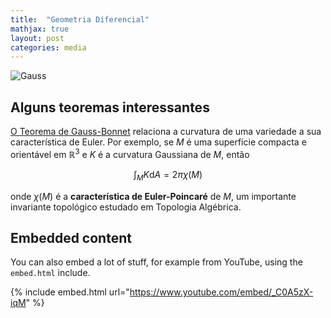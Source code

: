 ```yaml
---
title:  "Geometria Diferencial"
mathjax: true
layout: post
categories: media
---
```


![Gauss](https://github.com/SubGui/subgui.github.io/blob/bee3a5ccac340584340d2ef9f81f60b4a3f81ad8/gaub.jpg)

## Alguns teoremas interessantes

[O Teorema de Gauss-Bonnet](https://en.wikipedia.org/wiki/Gauss-Bonnet_theorem) relaciona a curvatura de uma variedade a sua característica de Euler. Por exemplo, se $M$ é uma superfície compacta e orientável em $\mathbb{R}^3$ e $K$ é a curvatura Gaussiana de $M$, então

$$ \int_M K \mathrm{d}A = 2\pi \chi(M) $$

onde $\chi(M)$ é a **característica de Euler-Poincaré** de $M$, um importante invariante topológico estudado em Topologia Algébrica.

## Embedded content

You can also embed a lot of stuff, for example from YouTube, using the `embed.html` include.

{% include embed.html url="https://www.youtube.com/embed/_C0A5zX-iqM" %}
